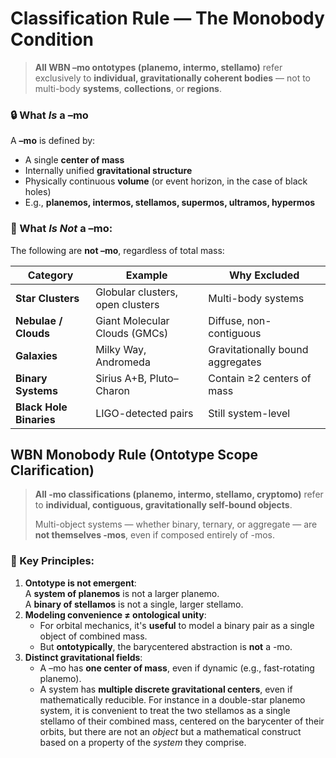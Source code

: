 # Classification Rule — The Monobody Condition

> **All WBN –mo ontotypes (planemo, intermo, stellamo)** refer exclusively to **individual, gravitationally coherent bodies** — not to multi-body **systems**, **collections**, or **regions**.

### 🔒 What *Is* a –mo
A **–mo** is defined by:
- A single **center of mass**  
- Internally unified **gravitational structure**  
- Physically continuous **volume** (or event horizon, in the case of black holes)  
- E.g., **planemos, intermos, stellamos, supermos, ultramos, hypermos**

### 🚫 What _Is Not_ a –mo:
The following are **not –mo**, regardless of total mass:

| Category                | Example                          | Why Excluded                     |
| ----------------------- | -------------------------------- | -------------------------------- |
| **Star Clusters**       | Globular clusters, open clusters | Multi-body systems               |
| **Nebulae / Clouds**    | Giant Molecular Clouds (GMCs)    | Diffuse, non-contiguous          |
| **Galaxies**            | Milky Way, Andromeda             | Gravitationally bound aggregates |
| **Binary Systems**      | Sirius A+B, Pluto–Charon         | Contain ≥2 centers of mass       |
| **Black Hole Binaries** | LIGO-detected pairs              | Still system-level               |
## **WBN Monobody Rule (Ontotype Scope Clarification)**

> **All -mo classifications (planemo, intermo, stellamo, cryptomo)** refer to **individual, contiguous, gravitationally self-bound objects**.
> 
> Multi-object systems — whether binary, ternary, or aggregate — are **not themselves -mos**, even if composed entirely of -mos.
### 🧠 Key Principles:
1. **Ontotype is not emergent**:  
    A **system of planemos** is not a larger planemo.  
    A **binary of stellamos** is not a single, larger stellamo.    
2. **Modeling convenience ≠ ontological unity**:    
    - For orbital mechanics, it's **useful** to model a binary pair as a single object of combined mass.        
    - But **ontotypically**, the barycentered abstraction is **not** a -mo.        
3. **Distinct gravitational fields**:    
    - A –mo has **one center of mass**, even if dynamic (e.g., fast-rotating planemo).        
    - A system has **multiple discrete gravitational centers**, even if mathematically reducible.
For instance in a double-star planemo system, it is convenient to treat the two stellamos as a single stellamo of their combined mass, centered on the barycenter of their orbits, but there are not an _object_ but a mathematical construct based on a property of the _system_ they comprise.
